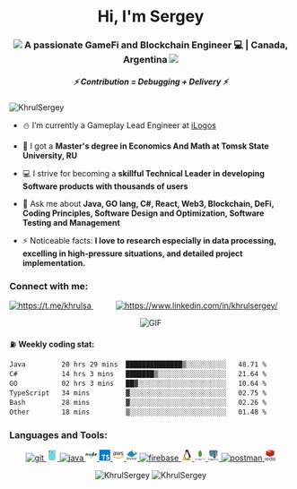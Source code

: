 <h1 align="center">Hi, I'm Sergey</h1>

<div align="center">
<h3><img 
src="https://media2.giphy.com/media/v1.Y2lkPTc5MGI3NjExMWt1azhlcXVxcGc4MXZ1OTc5c292bzc1NnBhMWdteGU5NmpqN2luOCZlcD12MV9pbnRlcm5hbF9naWZfYnlfaWQmY3Q9Zw/bGgsc5mWoryfgKBx1u/giphy.gif"
width="30"> A passionate GameFi and Blockchain Engineer 💻 | Canada, Argentina <img 
src="https://media1.giphy.com/media/v1.Y2lkPTc5MGI3NjExc2c2bnZ3YTRrejAyM2tuZnhkcHE3ZHp1MWJ2ZG1xejVkN2wycmEzYSZlcD12MV9pbnRlcm5hbF9naWZfYnlfaWQmY3Q9Zw/CrFLL3CnRpw5ddlBMm/giphy.gif"
width="30">
</h3>
</div>

 <h5 align="center">
   <i>⚡️ Contribution = Debugging + Delivery ⚡️</i>
  </h5>

<p align="left"> <img src="https://komarev.com/ghpvc/?username=KhrulSergey&label=Profile%20views&color=0e75b6&style=flat" alt="KhrulSergey" /> </p>

- ⛄ I’m currently a Gameplay Lead Engineer at [iLogos](https://ilogos.biz)

- 🌱 I got a **Master's degree in Economics And Math at Tomsk State University, RU**

- 💻 I strive for becoming a **skillful Technical Leader in developing Software products with thousands of users**

- 💬 Ask me about **Java, GO lang, C#, React, Web3, Blockchain, DeFi, Coding Principles, Software Design and Optimization,
  Software Testing and Management**

- ⚡ Noticeable facts: **I love to research especially in data processing, excelling in high-pressure situations, and detailed project implementation.**

<h3 align="left">Connect with me:</h3>
<p align="left">
  <a href="https://t.me/khrulsa" target="blank" style="margin-right: 40px" >
    <img src="https://upload.wikimedia.org/wikipedia/commons/thumb/8/82/Telegram_logo.svg/1200px-Telegram_logo.svg.png" alt="https://t.me/khrulsa" height="40" />
  </a>
  <a href="https://linkedin.com/in/khrulsergey/" target="blank">
    <img  src="https://raw.githubusercontent.com/rahuldkjain/github-profile-readme-generator/master/src/images/icons/Social/linked-in-alt.svg" alt="https://www.linkedin.com/in/khrulsergey/" width="40" />
  </a>
</p>

<p align="center">
 <img alt="GIF" src="https://img.etimg.com/thumb/msid-88501399,width-1200,height-900,imgsize-72270,resizemode-8,quality-100/tech/information-tech/blockchains-survival-code.jpg" width="500" height="320"/>
</p>

⛽ **Weekly coding stat:**
<!--START_SECTION:waka-->

```txt
Java         20 hrs 29 mins  ██████████████▒░░░░░░░░░░   48.71 %
C#           14 hrs 3 mins   ███████▒░░░░░░░░░░░░░░░░░   21.64 %
GO           02 hrs 3 mins   ██▓░░░░░░░░░░░░░░░░░░░░░░   10.64 %
TypeScript   34 mins         ▓░░░░░░░░░░░░░░░░░░░░░░░░   02.75 %
Bash         28 mins         ▓░░░░░░░░░░░░░░░░░░░░░░░░   02.26 %
Other        18 mins         ▒░░░░░░░░░░░░░░░░░░░░░░░░   01.48 %
```

<!--END_SECTION:waka-->

<h3 align="left">Languages and Tools:</h3>
<p align="center">
    <a href="https://git-scm.com/" rel="noreferrer" target="_blank">
        <img alt="git" height="20" src="https://www.vectorlogo.zone/logos/git-scm/git-scm-icon.svg"/>
    </a>
    <a href="https://golang.org" rel="noreferrer" target="_blank">
        <img alt="go" height="20"
             src="https://raw.githubusercontent.com/devicons/devicon/master/icons/go/go-original.svg"/>
    </a>
    <a href="https://www.java.com" rel="noreferrer" target="_blank">
        <img alt="java" height="20"
             src="https://1000marcas.net/wp-content/uploads/2020/11/Java-logo.png"/>
    </a>
   <a href="https://nodejs.org" rel="noreferrer" target="_blank">
        <img alt="nodejs" height="20"
             src="https://raw.githubusercontent.com/devicons/devicon/master/icons/nodejs/nodejs-original-wordmark.svg"/>
    </a>
    <a href="https://www.typescriptlang.org/" rel="noreferrer" target="_blank">
        <img alt="typescript" height="20"
             src="https://raw.githubusercontent.com/devicons/devicon/master/icons/typescript/typescript-original.svg"/>
    </a>
    <a href="https://aws.amazon.com" rel="noreferrer" target="_blank">
        <img alt="aws" height="20"
             src="https://raw.githubusercontent.com/devicons/devicon/master/icons/amazonwebservices/amazonwebservices-original-wordmark.svg"/>
    </a>
    <a href="https://www.docker.com/" rel="noreferrer" target="_blank">
        <img alt="docker" height="20"
             src="https://raw.githubusercontent.com/devicons/devicon/master/icons/docker/docker-original-wordmark.svg"/>
    </a>
    <a href="https://firebase.google.com/" rel="noreferrer" target="_blank">
        <img alt="firebase" height="20" src="https://www.vectorlogo.zone/logos/firebase/firebase-icon.svg"/>
    </a>
    <a href="https://www.linux.org/" rel="noreferrer" target="_blank">
        <img alt="linux" height="20"
             src="https://raw.githubusercontent.com/devicons/devicon/master/icons/linux/linux-original.svg"/>
    </a>
    <a href="https://www.mongodb.com/" rel="noreferrer" target="_blank">
        <img alt="mongodb" height="20"
             src="https://raw.githubusercontent.com/devicons/devicon/master/icons/mongodb/mongodb-original-wordmark.svg"/>
    </a>
    <a href="https://www.postgresql.org" rel="noreferrer" target="_blank">
        <img alt="postgresql" height="20"
             src="https://raw.githubusercontent.com/devicons/devicon/master/icons/postgresql/postgresql-original-wordmark.svg"/>
    </a>
    <a href="https://postman.com" rel="noreferrer" target="_blank">
        <img alt="postman" height="20" src="https://www.vectorlogo.zone/logos/getpostman/getpostman-icon.svg"/>
    </a>
    <a href="https://redis.io" rel="noreferrer" target="_blank">
        <img alt="redis" height="20"
             src="https://raw.githubusercontent.com/devicons/devicon/master/icons/redis/redis-original-wordmark.svg"/>
    </a>
</p>


<p align="center">
  <img src="https://github-readme-stats.vercel.app/api?username=KhrulSergey&show_icons=true&locale=en&rank_icon=github&show=prs_merged&theme=algolia" alt="KhrulSergey" style="height: 200px"/>
 <img src="https://github-readme-stats.vercel.app/api/top-langs/?username=KhrulSergey&hide=python&layout=compact&theme=algolia"  alt="KhrulSergey" style="height: 200px" />
 <!-- <img src="https://github-readme-streak-stats.herokuapp.com/?user=KhrulSergey" alt="KhrulSergey" style="max-width: 42%; height: auto;" /> -->
</p>
